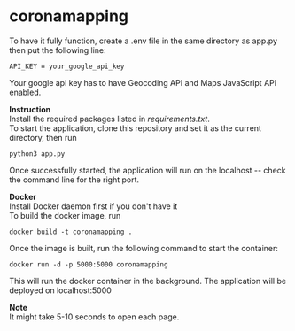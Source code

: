 # coronamapping

To have it fully function, create a .env file in the same directory as app.py then put the following line: <br>
```
API_KEY = your_google_api_key
```
Your google api key has to have Geocoding API and Maps JavaScript API enabled. <br>

<strong>Instruction</strong><br>
Install the required packages listed in <i>requirements.txt</i>.</br>
To start the application, clone this repository and set it as the current directory, then run<br>
```
python3 app.py
```
Once successfully started, the application will run on the localhost -- check the command line for the right port. <br>

<strong>Docker</strong><br>
Install Docker daemon first if you don't have it <br>
To build the docker image, run<br>
```
docker build -t coronamapping .
```
Once the image is built, run the following command to start the container:<br>
```
docker run -d -p 5000:5000 coronamapping
```
This will run the docker container in the background. The application will be deployed on localhost:5000

<strong>Note</strong><br>
It might take 5-10 seconds to open each page.
